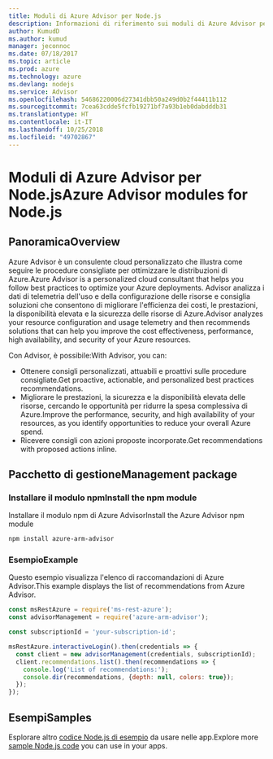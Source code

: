 ```yaml
---
title: Moduli di Azure Advisor per Node.js
description: Informazioni di riferimento sui moduli di Azure Advisor per Node.js
author: KumudD
ms.author: kumud
manager: jeconnoc
ms.date: 07/18/2017
ms.topic: article
ms.prod: azure
ms.technology: azure
ms.devlang: nodejs
ms.service: Advisor
ms.openlocfilehash: 54686220006d27341dbb50a249d0b2f44411b112
ms.sourcegitcommit: 7cea63cdde5fcfb19271bf7a93b1eb0dabdddb31
ms.translationtype: HT
ms.contentlocale: it-IT
ms.lasthandoff: 10/25/2018
ms.locfileid: "49702867"
---
```

# <a name="azure-advisor-modules-for-nodejs"></a><span data-ttu-id="f7680-103">Moduli di Azure Advisor per Node.js</span><span class="sxs-lookup"><span data-stu-id="f7680-103">Azure Advisor modules for Node.js</span></span>

## <a name="overview"></a><span data-ttu-id="f7680-104">Panoramica</span><span class="sxs-lookup"><span data-stu-id="f7680-104">Overview</span></span>

<span data-ttu-id="f7680-105">Azure Advisor è un consulente cloud personalizzato che illustra come seguire le procedure consigliate per ottimizzare le distribuzioni di Azure.</span><span class="sxs-lookup"><span data-stu-id="f7680-105">Azure Advisor is a personalized cloud consultant that helps you follow best practices to optimize your Azure deployments.</span></span> <span data-ttu-id="f7680-106">Advisor analizza i dati di telemetria dell'uso e della configurazione delle risorse e consiglia soluzioni che consentono di migliorare l'efficienza dei costi, le prestazioni, la disponibilità elevata e la sicurezza delle risorse di Azure.</span><span class="sxs-lookup"><span data-stu-id="f7680-106">Advisor analyzes your resource configuration and usage telemetry and then recommends solutions that can help you improve the cost effectiveness, performance, high availability, and security of your Azure resources.</span></span>

<span data-ttu-id="f7680-107">Con Advisor, è possibile:</span><span class="sxs-lookup"><span data-stu-id="f7680-107">With Advisor, you can:</span></span>
- <span data-ttu-id="f7680-108">Ottenere consigli personalizzati, attuabili e proattivi sulle procedure consigliate.</span><span class="sxs-lookup"><span data-stu-id="f7680-108">Get proactive, actionable, and personalized best practices recommendations.</span></span>
- <span data-ttu-id="f7680-109">Migliorare le prestazioni, la sicurezza e la disponibilità elevata delle risorse, cercando le opportunità per ridurre la spesa complessiva di Azure.</span><span class="sxs-lookup"><span data-stu-id="f7680-109">Improve the performance, security, and high availability of your resources, as you identify opportunities to reduce your overall Azure spend.</span></span>
- <span data-ttu-id="f7680-110">Ricevere consigli con azioni proposte incorporate.</span><span class="sxs-lookup"><span data-stu-id="f7680-110">Get recommendations with proposed actions inline.</span></span>

## <a name="management-package"></a><span data-ttu-id="f7680-111">Pacchetto di gestione</span><span class="sxs-lookup"><span data-stu-id="f7680-111">Management package</span></span>

### <a name="install-the-npm-module"></a><span data-ttu-id="f7680-112">Installare il modulo npm</span><span class="sxs-lookup"><span data-stu-id="f7680-112">Install the npm module</span></span>

<span data-ttu-id="f7680-113">Installare il modulo npm di Azure Advisor</span><span class="sxs-lookup"><span data-stu-id="f7680-113">Install the Azure Advisor npm module</span></span>

```bash
npm install azure-arm-advisor
```

### <a name="example"></a><span data-ttu-id="f7680-114">Esempio</span><span class="sxs-lookup"><span data-stu-id="f7680-114">Example</span></span>

<span data-ttu-id="f7680-115">Questo esempio visualizza l'elenco di raccomandazioni di Azure Advisor.</span><span class="sxs-lookup"><span data-stu-id="f7680-115">This example displays the list of recommendations from Azure Advisor.</span></span>

```javascript
const msRestAzure = require('ms-rest-azure');
const advisorManagement = require('azure-arm-advisor');

const subscriptionId = 'your-subscription-id';

msRestAzure.interactiveLogin().then(credentials => {
  const client = new advisorManagement(credentials, subscriptionId);
  client.recommendations.list().then(recommendations => {
    console.log('List of recommendations:');
    console.dir(recommendations, {depth: null, colors: true});
  });
});
```

## <a name="samples"></a><span data-ttu-id="f7680-116">Esempi</span><span class="sxs-lookup"><span data-stu-id="f7680-116">Samples</span></span>

<span data-ttu-id="f7680-117">Esplorare altro [codice Node.js di esempio](https://azure.microsoft.com/resources/samples/?platform=nodejs) da usare nelle app.</span><span class="sxs-lookup"><span data-stu-id="f7680-117">Explore more [sample Node.js code](https://azure.microsoft.com/resources/samples/?platform=nodejs) you can use in your apps.</span></span>

